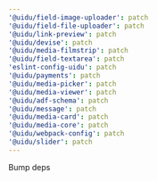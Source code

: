 ```yaml
---
'@uidu/field-image-uploader': patch
'@uidu/field-file-uploader': patch
'@uidu/link-preview': patch
'@uidu/devise': patch
'@uidu/media-filmstrip': patch
'@uidu/field-textarea': patch
'eslint-config-uidu': patch
'@uidu/payments': patch
'@uidu/media-picker': patch
'@uidu/media-viewer': patch
'@uidu/adf-schema': patch
'@uidu/message': patch
'@uidu/media-card': patch
'@uidu/media-core': patch
'@uidu/webpack-config': patch
'@uidu/slider': patch
---
```


Bump deps
